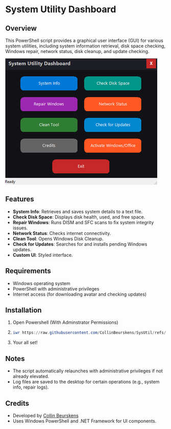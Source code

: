 # System Utility Dashboard

## Overview
This PowerShell script provides a graphical user interface (GUI) for various system utilities, including system information retrieval, disk space checking, Windows repair, network status, disk cleanup, and update checking.

![image alt](https://github.com/CollinBeurskens/SysUtil/blob/584249fc9b9cabd2f5dfae9fabbb5296671abbbf/screenshot.png)

## Features
- **System Info**: Retrieves and saves system details to a text file.
- **Check Disk Space**: Displays disk health, used, and free space.
- **Repair Windows**: Runs DISM and SFC scans to fix system integrity issues.
- **Network Status**: Checks internet connectivity.
- **Clean Tool**: Opens Windows Disk Cleanup.
- **Check for Updates**: Searches for and installs pending Windows updates.
- **Custom UI**: Styled interface.

## Requirements
- Windows operating system
- PowerShell with administrative privileges
- Internet access (for downloading avatar and checking updates)

## Installation
1. Open Powershell (With Adminstrator Permissions)
2. ```Powershell
   iwr https://raw.githubusercontent.com/CollinBeurskens/SysUtil/refs/heads/main/SysUtil.ps1 | iex
   ```
3. Your all set!
   
## Notes
- The script automatically relaunches with administrative privileges if not already elevated.
- Log files are saved to the desktop for certain operations (e.g., system info, repair logs).

## Credits
- Developed by [Collin Beurskens](https://github.com/CollinBeurskens)
- Uses Windows PowerShell and .NET Framework for UI components.
